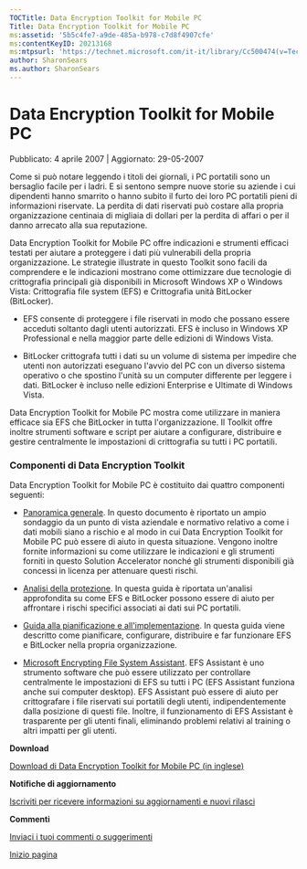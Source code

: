 ```yaml
---
TOCTitle: Data Encryption Toolkit for Mobile PC
Title: Data Encryption Toolkit for Mobile PC
ms:assetid: '5b5c4fe7-a9de-485a-b978-c7d8f4907cfe'
ms:contentKeyID: 20213168
ms:mtpsurl: 'https://technet.microsoft.com/it-it/library/Cc500474(v=TechNet.10)'
author: SharonSears
ms.author: SharonSears
---
```


Data Encryption Toolkit for Mobile PC
=====================================

Pubblicato: 4 aprile 2007 | Aggiornato: 29-05-2007

Come si può notare leggendo i titoli dei giornali, i PC portatili sono un bersaglio facile per i ladri. E si sentono sempre nuove storie su aziende i cui dipendenti hanno smarrito o hanno subito il furto dei loro PC portatili pieni di informazioni riservate. La perdita di dati riservati può costare alla propria organizzazione centinaia di migliaia di dollari per la perdita di affari o per il danno arrecato alla sua reputazione.

Data Encryption Toolkit for Mobile PC offre indicazioni e strumenti efficaci testati per aiutare a proteggere i dati più vulnerabili della propria organizzazione. Le strategie illustrate in questo Toolkit sono facili da comprendere e le indicazioni mostrano come ottimizzare due tecnologie di crittografia principali già disponibili in Microsoft Windows XP o Windows Vista: Crittografia file system (EFS) e Crittografia unità BitLocker (BitLocker).

-   EFS consente di proteggere i file riservati in modo che possano essere acceduti soltanto dagli utenti autorizzati. EFS è incluso in Windows XP Professional e nella maggior parte delle edizioni di Windows Vista.

-   BitLocker crittografa tutti i dati su un volume di sistema per impedire che utenti non autorizzati eseguano l'avvio del PC con un diverso sistema operativo o che spostino l'unità su un computer differente per leggere i dati. BitLocker è incluso nelle edizioni Enterprise e Ultimate di Windows Vista.

Data Encryption Toolkit for Mobile PC mostra come utilizzare in maniera efficace sia EFS che BitLocker in tutta l'organizzazione. Il Toolkit offre inoltre strumenti software e script per aiutare a configurare, distribuire e gestire centralmente le impostazioni di crittografia su tutti i PC portatili.

### Componenti di Data Encryption Toolkit

Data Encryption Toolkit for Mobile PC è costituito dai quattro componenti seguenti:

-   [Panoramica generale](http://technet.microsoft.com/library/cc162794.aspx). In questo documento è riportato un ampio sondaggio da un punto di vista aziendale e normativo relativo a come i dati mobili siano a rischio e al modo in cui Data Encryption Toolkit for Mobile PC può essere di aiuto in questa situazione. Vengono inoltre fornite informazioni su come utilizzare le indicazioni e gli strumenti forniti in questo Solution Accelerator nonché gli strumenti disponibili già concessi in licenza per attenuare questi rischi.

-   [Analisi della protezione](http://technet.microsoft.com/library/cc162811.aspx). In questa guida è riportata un'analisi approfondita su come EFS e BitLocker possono essere di aiuto per affrontare i rischi specifici associati ai dati sui PC portatili.

-   [Guida alla pianificazione e all'implementazione](http://technet.microsoft.com/library/cc162808.aspx). In questa guida viene descritto come pianificare, configurare, distribuire e far funzionare EFS e BitLocker nella propria organizzazione.

-   [Microsoft Encrypting File System Assistant](http://go.microsoft.com/fwlink/?linkid=86165). EFS Assistant è uno strumento software che può essere utilizzato per controllare centralmente le impostazioni di EFS su tutti i PC (EFS Assistant funziona anche sui computer desktop). EFS Assistant può essere di aiuto per crittografare i file riservati sui portatili degli utenti, indipendentemente dalla posizione di questi file. Inoltre, il funzionamento di EFS Assistant è trasparente per gli utenti finali, eliminando problemi relativi al training o altri impatti per gli utenti.

**Download**

[Download di Data Encryption Toolkit for Mobile PC (in inglese)](http://go.microsoft.com/fwlink/?linkid=81666)

**Notifiche di aggiornamento**

[Iscriviti per ricevere informazioni su aggiornamenti e nuovi rilasci](http://go.microsoft.com/fwlink/?linkid=54982)

**Commenti**

[Inviaci i tuoi commenti o suggerimenti](mailto:secwish@microsoft.com?subject=data%20encryption%20toolkit%20for%20mobile%20pc)

[](#mainsection)[Inizio pagina](#mainsection)
